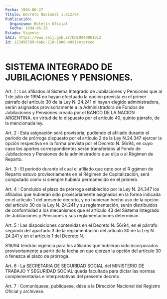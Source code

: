 ```yaml
---
Fecha: 1994-06-27
Título: Decreto Nacional 1.012/94
Publicación:
  Organismo: Boletín Oficial
  Fecha: 1994-06-29
Estado: Vigente
SAIJ: https://www.saij.gob.ar/DN19940001012
Id: 123456789-0abc-210-1000-4991soterced
---
```

# SISTEMA INTEGRADO DE JUBILACIONES Y PENSIONES.

<a id="1"></a>
Art.  1 : Los afiliados al Sistema Integrado de Jubilaciones y Pensiones que  al  1  de julio de 1994 no hayan efectuado la opción prevista en el primer párrafo  del  artículo 30 de la Ley N. 24.241 ni hayan elegido administradora, serán  asignados provisoriamente a la Administradora de Fondos de Jubilaciones  y Pensiones creada por el BANCO DE LA NACION ARGENTINA, en virtud de  lo  dispuesto por el artículo 40, quinto párrafo, de la mencionada ley.

<a id="2"></a>
Art. 2 : Esta asignación será provisoria, pudiendo el afiliado durante  el  período  de prórroga dispuesto por el artículo 2 de la Ley N.24.347 ejercer la  opción  respectiva  en  la forma  prevista por el Decreto N. 56/94, en cuyo caso los aportes  correspondientes serán  transferidos  al  Fondo  de Jubilaciones y Pensiones  de  la administradora que elija o al Régimen de Reparto.

<a id="3"></a>
Art. 3 : El período durante el cual el afiliado que opte por el R ggimen  de  Reparto  estuvo  provisoriamente  en  el  Régimen  de Capitalización,  será computado como si siempre hubiera permanecido en el primero.

<a id="4"></a>
Art. 4 : Concluido el plazo de prórroga establecido por la Ley N.  24.347    los   afiliados  que  hubieran  sido  provisoriamente asignados en la forma  indicada  en  el  artículo  1  del  presente decreto,  y  no hubieran hecho uso de la opción del artículo 30  de la  Ley  N. 24.241  y  su  reglamentación,  serán  distribuidos  de conformidad  a  los  mecanismos  que  el  artículo  43  del Sistema Integrado  de  Jubilaciones  y  Pensiones  y  sus  reglamentaciones determinan.

<a id="5"></a>
Art.  5 : Las disposiciones contenidas en el Decreto N. 56/94, en el párrafo  segundo  del  apartado  3  de  la reglamentación del artículo 30 de la Ley N. 24.241 y en el artículo  1  del Decreto N.

816/94  tendrán  vigencia  para  los  afiliados  que hubieran  sido incorporados provisoriamente a partir de la fecha  en  que  ejerzan la  opción  del  artículo  30  o  fenezca  el  plazo  de  prórroga.

<a id="6"></a>
Art.  6  : La SECRETARIA DE SEGURIDAD SOCIAL del MINISTERIO DE TRABAJO Y SEGURIDAD  SOCIAL  queda facultada para dictar las normas complementarias e interpretativas del presente decreto.

<a id="7"></a>
Art. 7 : Comuníquese, publíquese, dése a la Dirección Nacional del Registro Oficial y archívese.